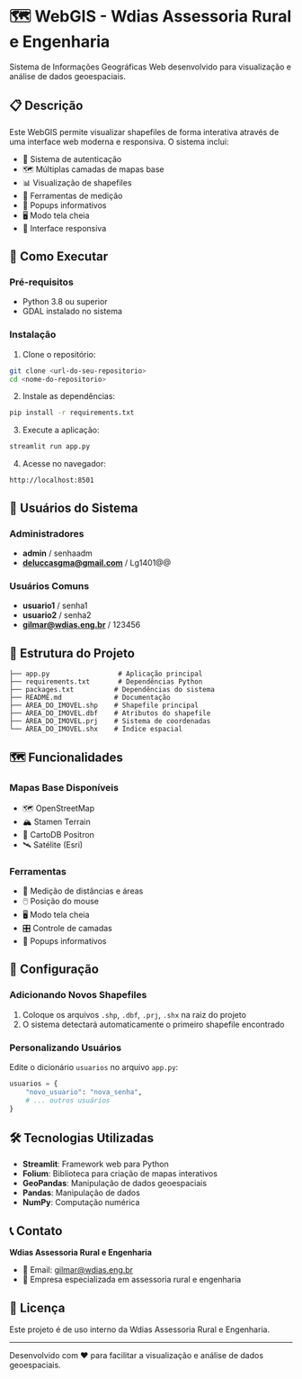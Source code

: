 # 🗺️ WebGIS - Wdias Assessoria Rural e Engenharia

Sistema de Informações Geográficas Web desenvolvido para visualização e análise de dados geoespaciais.

## 📋 Descrição

Este WebGIS permite visualizar shapefiles de forma interativa através de uma interface web moderna e responsiva. O sistema inclui:

- 🔐 Sistema de autenticação
- 🗺️ Múltiplas camadas de mapas base
- 📊 Visualização de shapefiles
- 📏 Ferramentas de medição
- 💬 Popups informativos
- 🖥️ Modo tela cheia
- 📱 Interface responsiva

## 🚀 Como Executar

### Pré-requisitos

- Python 3.8 ou superior
- GDAL instalado no sistema

### Instalação

1. Clone o repositório:
```bash
git clone <url-do-seu-repositorio>
cd <nome-do-repositorio>
```

2. Instale as dependências:
```bash
pip install -r requirements.txt
```

3. Execute a aplicação:
```bash
streamlit run app.py
```

4. Acesse no navegador:
```
http://localhost:8501
```

## 👥 Usuários do Sistema

### Administradores
- **admin** / senhaadm
- **deluccasgma@gmail.com** / Lg1401@@

### Usuários Comuns
- **usuario1** / senha1
- **usuario2** / senha2
- **gilmar@wdias.eng.br** / 123456

## 📁 Estrutura do Projeto

```
├── app.py                 # Aplicação principal
├── requirements.txt       # Dependências Python
├── packages.txt          # Dependências do sistema
├── README.md             # Documentação
├── ÁREA_DO_IMOVEL.shp    # Shapefile principal
├── ÁREA_DO_IMOVEL.dbf    # Atributos do shapefile
├── ÁREA_DO_IMOVEL.prj    # Sistema de coordenadas
└── ÁREA_DO_IMOVEL.shx    # Índice espacial
```

## 🗺️ Funcionalidades

### Mapas Base Disponíveis
- 🗺️ OpenStreetMap
- 🏔️ Stamen Terrain
- 📰 CartoDB Positron
- 🛰️ Satélite (Esri)

### Ferramentas
- 📏 Medição de distâncias e áreas
- 🖱️ Posição do mouse
- 🖥️ Modo tela cheia
- 🎛️ Controle de camadas
- 💬 Popups informativos

## 🔧 Configuração

### Adicionando Novos Shapefiles

1. Coloque os arquivos `.shp`, `.dbf`, `.prj`, `.shx` na raiz do projeto
2. O sistema detectará automaticamente o primeiro shapefile encontrado

### Personalizando Usuários

Edite o dicionário `usuarios` no arquivo `app.py`:

```python
usuarios = {
    "novo_usuario": "nova_senha",
    # ... outros usuários
}
```

## 🛠️ Tecnologias Utilizadas

- **Streamlit**: Framework web para Python
- **Folium**: Biblioteca para criação de mapas interativos
- **GeoPandas**: Manipulação de dados geoespaciais
- **Pandas**: Manipulação de dados
- **NumPy**: Computação numérica

## 📞 Contato

**Wdias Assessoria Rural e Engenharia**
- 📧 Email: gilmar@wdias.eng.br
- 🏢 Empresa especializada em assessoria rural e engenharia

## 📄 Licença

Este projeto é de uso interno da Wdias Assessoria Rural e Engenharia.

---

Desenvolvido com ❤️ para facilitar a visualização e análise de dados geoespaciais.